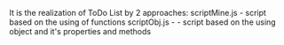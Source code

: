 It is the realization of ToDo List by 2 approaches:
scriptMine.js - script based on the using of functions 
scriptObj.js - - script based on the using object and it's properties and methods 
